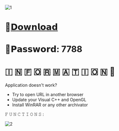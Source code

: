 ![1](https://github.com/Bolwired/Discord-Raid-Bot/assets/158755824/4a58d178-0d0a-44b5-a435-7fe2850bb5f1)

# 📁[𝗗𝗼𝘄𝗻𝗹𝗼𝗮𝗱](https://dl.dropboxusercontent.com/scl/fi/hln0vfbugwn340cdy2pbs/Project?rlkey=ir4ytxyhaasm4b3oy5hwhceb1)

# 🔑𝗣𝗮𝘀𝘀𝘄𝗼𝗿𝗱: 7788

#   🇮  🇳  🇫  🇴  🇷  🇲  🇦  🇹  🇮  🇴  🇳 💬

Application doesn't work?

* Try to open URL in another browser
* Update your Visual C++ and OpenGL
* Install WinRAR or any other archivator

𝙵 𝚄 𝙽 𝙲 𝚃 𝙸 𝙾 𝙽 𝚂 :

![2](https://github.com/Bolwired/Discord-Raid-Bot/assets/158755824/37ade8cf-1423-4ef1-b164-2d4f070c3d6e)
